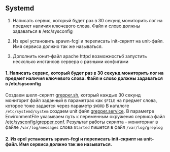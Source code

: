 
## Systemd
1. Написать сервис, который будет раз в 30 секунд мониторить лог на предмет наличия ключевого слова. Файл и слово должны задаваться в /etc/sysconfig

2. Из epel установить spawn-fcgi и переписать init-скрипт на unit-файл. Имя сервиса должно так же называться.
3. Дополнить юнит-файл apache httpd возможностьб запустить несколько инстансов сервера с разными конфигами

#### 1. Написать сервис, который будет раз в 30 секунд мониторить лог на предмет наличия ключевого слова. Файл и слово должны задаваться в /etc/sysconfig

Создаем шелл-скрипт [grepper.sh](https://github.com/bootcd/Otus-linux-homework/blob/SystemD-%D0%B8-SysV/1/grepper.sh), который каждые 30 секунд мониторит файл заданный в параметрах как `$FILE` на предмет слова, которое тоже задается через параметр `$WORD`
В каталоге `/etc/systemd/system` создаем unit файл [grepper.service](https://github.com/bootcd/Otus-linux-homework/blob/SystemD-%D0%B8-SysV/1/grepper.service). В параметре EnvironmentFile указываем путь к переменным окружения сервиса файл [/etc/sysconfig/grepper.conf](https://github.com/bootcd/Otus-linux-homework/blob/SystemD-%D0%B8-SysV/1/grepper.conf).
Результат работы скрипта - мониторинг в файле `/var/log/messages` слова `Started` пишется в файл `/var/log/greplog`

#### 2. Из epel установить spawn-fcgi и переписать init-скрипт на unit-файл. Имя сервиса должно так же называться.
